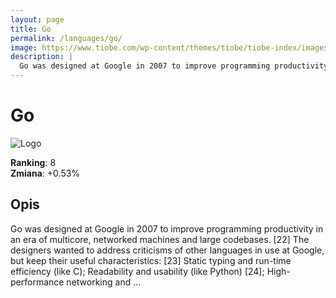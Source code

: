 ```yaml
---
layout: page
title: Go
permalink: /languages/go/
image: https://www.tiobe.com/wp-content/themes/tiobe/tiobe-index/images/Go.png
description: |
  Go was designed at Google in 2007 to improve programming productivity in an era of multicore, networked machines and large codebases. [22] The designers wanted to address criticisms of other languages in use at Google, but keep their useful characteristics: [23] Static typing and run-time efficiency (like C); Readability and usability (like Python) [24]; High-performance networking and ...
---
```


# Go

![Logo](https://www.tiobe.com/wp-content/themes/tiobe/tiobe-index/images/Go.png)

**Ranking**: 8  
**Zmiana**: +0.53%    

## Opis

Go was designed at Google in 2007 to improve programming productivity in an era of multicore, networked machines and large codebases. [22] The designers wanted to address criticisms of other languages in use at Google, but keep their useful characteristics: [23] Static typing and run-time efficiency (like C); Readability and usability (like Python) [24]; High-performance networking and ...
